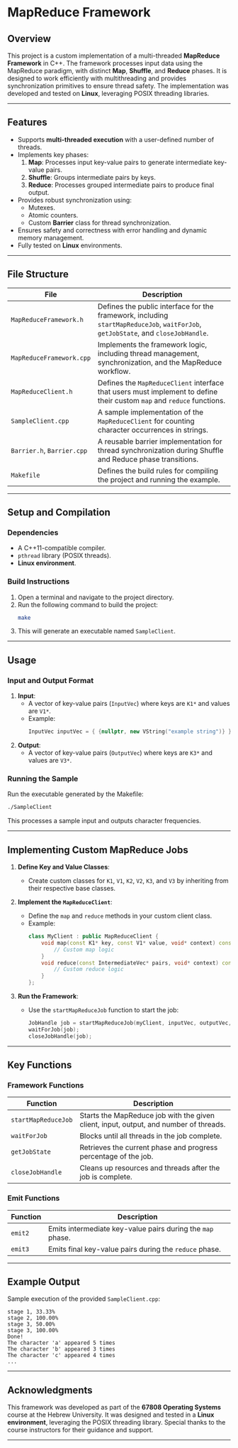 # MapReduce Framework
## **Overview**
This project is a custom implementation of a multi-threaded **MapReduce Framework** in C++. The framework processes input data using the MapReduce paradigm, with distinct **Map**, **Shuffle**, and **Reduce** phases. It is designed to work efficiently with multithreading and provides synchronization primitives to ensure thread safety. The implementation was developed and tested on **Linux**, leveraging POSIX threading libraries.

---

## **Features**
- Supports **multi-threaded execution** with a user-defined number of threads.
- Implements key phases:
    1. **Map**: Processes input key-value pairs to generate intermediate key-value pairs.
    2. **Shuffle**: Groups intermediate pairs by keys.
    3. **Reduce**: Processes grouped intermediate pairs to produce final output.
- Provides robust synchronization using:
    - Mutexes.
    - Atomic counters.
    - Custom **Barrier** class for thread synchronization.
- Ensures safety and correctness with error handling and dynamic memory management.
- Fully tested on **Linux** environments.

---

## **File Structure**

| **File**                 | **Description**                                                                                                                                       |
|--------------------------|-------------------------------------------------------------------------------------------------------------------------------------------------------|
| `MapReduceFramework.h`   | Defines the public interface for the framework, including `startMapReduceJob`, `waitForJob`, `getJobState`, and `closeJobHandle`.                     |
| `MapReduceFramework.cpp` | Implements the framework logic, including thread management, synchronization, and the MapReduce workflow.                                            |
| `MapReduceClient.h`      | Defines the `MapReduceClient` interface that users must implement to define their custom `map` and `reduce` functions.                               |
| `SampleClient.cpp`       | A sample implementation of the `MapReduceClient` for counting character occurrences in strings.                                                      |
| `Barrier.h`, `Barrier.cpp` | A reusable barrier implementation for thread synchronization during Shuffle and Reduce phase transitions.                                          |
| `Makefile`               | Defines the build rules for compiling the project and running the example.                                                                           |

---

## **Setup and Compilation**

### **Dependencies**
- A C++11-compatible compiler.
- `pthread` library (POSIX threads).
- **Linux environment**.

### **Build Instructions**
1. Open a terminal and navigate to the project directory.
2. Run the following command to build the project:
   ```bash
   make
   ```
3. This will generate an executable named `SampleClient`.

---

## **Usage**

### **Input and Output Format**
1. **Input**:
    - A vector of key-value pairs (`InputVec`) where keys are `K1*` and values are `V1*`.
    - Example:
      ```cpp
      InputVec inputVec = { {nullptr, new VString("example string")} };
      ```
2. **Output**:
    - A vector of key-value pairs (`OutputVec`) where keys are `K3*` and values are `V3*`.

### **Running the Sample**
Run the executable generated by the Makefile:
```bash
./SampleClient
```
This processes a sample input and outputs character frequencies.

---

## **Implementing Custom MapReduce Jobs**

1. **Define Key and Value Classes**:
    - Create custom classes for `K1`, `V1`, `K2`, `V2`, `K3`, and `V3` by inheriting from their respective base classes.

2. **Implement the `MapReduceClient`**:
    - Define the `map` and `reduce` methods in your custom client class.
    - Example:
      ```cpp
      class MyClient : public MapReduceClient {
          void map(const K1* key, const V1* value, void* context) const override {
              // Custom map logic
          }
          void reduce(const IntermediateVec* pairs, void* context) const override {
              // Custom reduce logic
          }
      };
      ```

3. **Run the Framework**:
    - Use the `startMapReduceJob` function to start the job:
      ```cpp
      JobHandle job = startMapReduceJob(myClient, inputVec, outputVec, numThreads);
      waitForJob(job);
      closeJobHandle(job);
      ```

---

## **Key Functions**

### **Framework Functions**
| Function                | Description                                                                                           |
|-------------------------|-------------------------------------------------------------------------------------------------------|
| `startMapReduceJob`     | Starts the MapReduce job with the given client, input, output, and number of threads.                 |
| `waitForJob`            | Blocks until all threads in the job complete.                                                        |
| `getJobState`           | Retrieves the current phase and progress percentage of the job.                                      |
| `closeJobHandle`        | Cleans up resources and threads after the job is complete.                                           |

### **Emit Functions**
| Function  | Description                                                                                   |
|-----------|-----------------------------------------------------------------------------------------------|
| `emit2`   | Emits intermediate key-value pairs during the `map` phase.                                   |
| `emit3`   | Emits final key-value pairs during the `reduce` phase.                                       |

---

## **Example Output**

Sample execution of the provided `SampleClient.cpp`:
```
stage 1, 33.33%
stage 2, 100.00%
stage 3, 50.00%
stage 3, 100.00%
Done!
The character 'a' appeared 5 times
The character 'b' appeared 3 times
The character 'c' appeared 4 times
...
```

---

## **Acknowledgments**
This framework was developed as part of the **67808 Operating Systems** course at the Hebrew University. It was designed and tested in a **Linux environment**, leveraging the POSIX threading library. Special thanks to the course instructors for their guidance and support.

---
